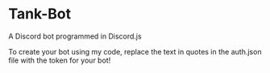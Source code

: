 # Tank-Bot
A Discord bot programmed in Discord.js

To create your bot using my code, replace the text in quotes in the auth.json file with the token for your bot! 
